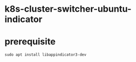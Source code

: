 # k8s-cluster-switcher-ubuntu-indicator

# prerequisite

```
sudo apt install libappindicator3-dev
```